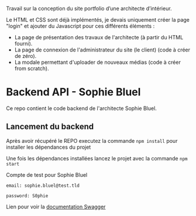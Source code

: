 Travail sur la conception du site portfolio d’une architecte d’intérieur.

Le HTML et CSS sont déjà implémentés, je devais uniquement créer la page "login" et ajouter du Javascript pour ces différents éléments :

- La page de présentation des travaux de l'architecte (à partir du HTML fourni).
- La page de connexion de l'administrateur du site (le client) (code à créer de zéro).
- La modale permettant d'uploader de nouveaux médias (code à créer from scratch).

# Backend API - Sophie Bluel

Ce repo contient le code backend de l'architecte Sophie Bluel. 

## Lancement du backend

Après avoir récupéré le REPO executez la commande `npm install` pour installer les dépendances du projet

Une fois les dépendances installées lancez le projet avec la commande `npm start`

Compte de test pour Sophie Bluel

```
email: sophie.bluel@test.tld

password: S0phie 
```
Lien pour voir la
[documentation Swagger](http://localhost:5678/api-docs/)
